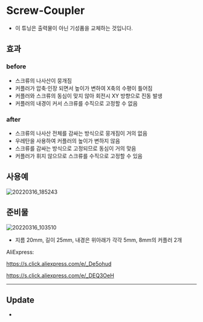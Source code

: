 # Screw-Coupler

- 이 튜닝은 출력물이 아닌 기성품을 교체하는 것입니다.

## 효과

### before

- 스크류의 나사산이 뭉개짐
- 커플러가 압축·인장 되면서 높이가 변하여 X축의 수평이 틀어짐
- 커플러와 스크류의 동심이 맞지 않아 회전시 XY 방향으로 진동 발생
- 커플러의 내경이 커서 스크류를 수직으로 고정할 수 없음

### after
- 스크류의 나사산 전체를 감싸는 방식으로 뭉개짐이 거의 없음
- 우레탄을 사용하여 커플러의 높이가 변하지 않음
- 스크류를 감싸는 방식으로 고정되므로 동심이 거의 맞음
- 커플러가 휘지 않으므로 스크류를 수직으로 고정할 수 있음

## 사용예

![20220316_185243](https://user-images.githubusercontent.com/14369006/236599207-f451d9c8-5825-4eb3-bb66-22f60179d45d.jpg)


## 준비물

![20220316_103510](https://user-images.githubusercontent.com/14369006/236599217-388e5c94-fb02-4762-9252-76c204b72171.jpg)


- 지름 20mm, 길이 25mm, 내경은 위아래가 각각 5mm, 8mm의 커플러 2개

AliExpress:

https://s.click.aliexpress.com/e/_De5ohud

https://s.click.aliexpress.com/e/_DEQ3OeH

***
## Update

-
